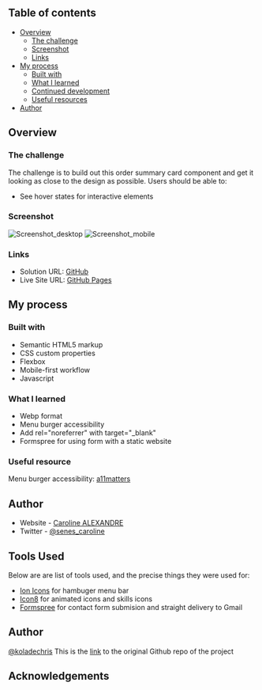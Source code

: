 ## Table of contents

- [Overview](#overview)
    - [The challenge](#the-challenge)
    - [Screenshot](#screenshot)
    - [Links](#links)
- [My process](#my-process)
    - [Built with](#built-with)
    - [What I learned](#what-i-learned)
    - [Continued development](#continued-development)
    - [Useful resources](#useful-resources)
- [Author](#author)

## Overview

### The challenge

The challenge is to build out this order summary card component and get it looking as close to the design as possible.
Users should be able to:

- See hover states for interactive elements

### Screenshot

![Screenshot_desktop]()
![Screenshot_mobile]()

### Links

- Solution URL: [GitHub](https://github.com/CarolineSenes/Portfolio)
- Live Site URL: [GitHub Pages](https://carolinesenes.github.io/Portfolio/)

## My process

### Built with

- Semantic HTML5 markup
- CSS custom properties
- Flexbox
- Mobile-first workflow
- Javascript

### What I learned

- Webp format
- Menu burger accessibility
- Add rel="noreferrer" with target="_blank" 
- Formspree for using form with a static website

### Useful resource
Menu burger accessibility: [a11matters](https://www.a11ymatters.com/pattern/mobile-nav/)

## Author

- Website - [Caroline ALEXANDRE](https://github.com/CarolineSenes?tab=repositories)
- Twitter - [@senes_caroline](https://twitter.com/senes_caroline)

## Tools Used

Below are are list of tools used, and the precise things they were used for:

- [Ion Icons](https://ionic.io/ionicons) for hambuger menu bar
- [Icon8](https://icons8.com/) for animated icons and skills icons
- [Formspree](https://formspree.io/) for contact form submision and straight delivery to Gmail

## Author

[@koladechris](https://www.twitter.com/koladechris)
This is the [link](https://github.com/Ksound22/developer-portfolio) to the original Github repo of the project

## Acknowledgements
